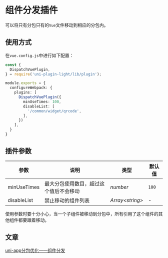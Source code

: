 # 组件分发插件

可以将只有分包只有的`Vue`文件移动到相应的分包内。

## 使用方式

在`vue.config.js`中进行如下配置：

```ts
const {
  DispatchVuePlugin,
} = require('uni-plugin-light/lib/plugin');

module.exports = {
  configureWebpack: {
    plugins: [
      DispatchVuePlugin({
        minUseTimes: 100,
        disableList: [
          '/common/widget/qrcode',
        ],
      })
    ],
  }
}
```

## 插件参数

| 参数        | 说明                                   | 类型              | 默认值 |
| ----------- | -------------------------------------- | ----------------- | ------ |
| minUseTimes | 最大分包使用数目，超过这个值后不会移动 | _number_          | `100`  |
| disableList | 禁止移动的组件列表                     | _Array\<string\>_ | -      |

使用参数时要十分小心，当一个子组件被移动到分包中，所有引用了这个组件的其他组件都要跟着移动。


## 文章

[uni-app分包优化——组件分发](https://juejin.cn/post/7134873157449547812)

